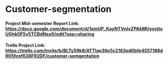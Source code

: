 # Customer-segmentation

#### Project Mid-semester Report Link: https://docs.google.com/document/d/1emUP_KayNTVnlvZPAkMUysyjtoUGhk0F5v5TCBdNso0/edit?usp=sharing
#### Trello Project Link: https://trello.com/invite/b/BLTy59k8/ATTIae36e5c2163ed0bfe4557188d905fcef638F92DF/customer-semgentation
